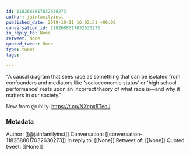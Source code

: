 ```yaml
---
id: 1182688017032630273
author: jainfamilyinst
published_date: 2019-10-11 16:02:51 +00:00
conversation_id: 1182688017032630273
in_reply_to: None
retweet: None
quoted_tweet: None
type: tweet
tags:

---
```


"A causal diagram that sees race as something that can be isolated from confounders and mediators like 'socioeconomic status' or 'high school performance' rests upon an incorrect theory of what race is—and why it matters in our society."

New from @uhlily.
https://t.co/NXcpx5TeoJ

### Metadata

Author: [[@jainfamilyinst]]
Conversation: [[conversation-1182688017032630273]]
In reply to: [[None]]
Retweet of: [[None]]
Quoted tweet: [[None]]
